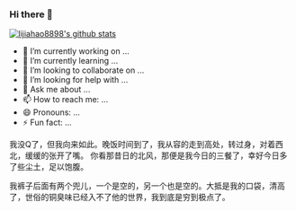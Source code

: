 ### Hi there 👋

[![lijiahao8898's github stats](https://github-readme-stats.vercel.app/api?username=lijiahao8898)](https://github.com/lijiahao8898/github-readme-stats)

- 🔭 I’m currently working on ...
- 🌱 I’m currently learning ...
- 👯 I’m looking to collaborate on ...
- 🤔 I’m looking for help with ...
- 💬 Ask me about ...
- 📫 How to reach me: ...
- 😄 Pronouns: ...
- ⚡ Fun fact: ...

我没Q了，但我向来如此。晚饭时间到了，我从容的走到高处，转过身，对着西北，缓缓的张开了嘴。
你看那昔日的北风，那便是我今日的三餐了，幸好今日多了些尘土，足以饱腹。

我裤子后面有两个兜儿，一个是空的，另一个也是空的。大抵是我的口袋，清高了，世俗的铜臭味已经入不了他的世界，我到底是穷到极点了。

<!--
**lijiahao8898/lijiahao8898** is a ✨ _special_ ✨ repository because its `README.md` (this file) appears on your GitHub profile.

Here are some ideas to get you started:

- 🔭 I’m currently working on ...
- 🌱 I’m currently learning ...
- 👯 I’m looking to collaborate on ...
- 🤔 I’m looking for help with ...
- 💬 Ask me about ...
- 📫 How to reach me: ...
- 😄 Pronouns: ...
- ⚡ Fun fact: ...
-->
